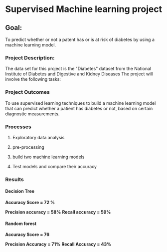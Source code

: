 # Supervised Machine learning project 

## Goal:

To predict whether or not a patent has or is at risk of diabetes by using a machine learning model.

### Project Description:

The data set for this project is the "Diabetes" dataset from the National Institute of Diabetes and Digestive and Kidney Diseases 
The project will involve the following tasks:

### Project Outcomes

 To use supervised learning techniques to build a machine learning model that can predict whether a patient has diabetes or not, based on certain diagnostic measurements.
 
 ### Processes


1. Exploratory data analysis

2. pre-processing

3. build two machine learning models

4. Test models and compare their accuracy

 ### Results 

  #### Decision Tree 

  **Accuracy Score = 72 %**

  **Precision accuracy = 58%**
  **Recall accuracy = 59%**

  #### Random forest 

  **Accuracy Score = 76**

  __Precision Accuracy = 71%__
  **Recall Accuracy = 43%**
  
